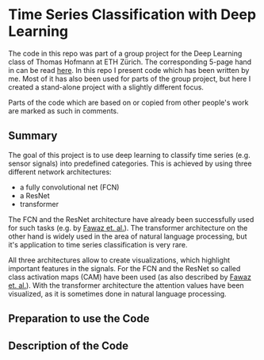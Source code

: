 # Time Series Classification with Deep Learning

The code in this repo was part of a group project for the Deep Learning class of Thomas Hofmann at ETH Zürich. The corresponding 5-page hand in can be read [here](report_group_project.pdf). In this repo I present code which has been written by me. Most of it has also been used for parts of the group project, but here I created a stand-alone project with a slightly different focus.

Parts of the code which are based on or copied from other people's work are marked as such in comments.

## Summary

The goal of this project is to use deep learning to classify time series (e.g. sensor signals) into predefined categories. This is achieved by using three different network architectures:
- a fully convolutional net (FCN)
- a ResNet
- transformer

The FCN and the ResNet architecture have already been successfully used for such tasks (e.g. by [Fawaz et. al.](https://github.com/hfawaz/dl-4-tsc)). The transformer architecture on the other hand is widely used in the area of natural language processing, but it's application to time series classification is very rare.

All three architectures allow to create visualizations, which highlight important features in the signals. For the FCN and the ResNet so called class activation maps (CAM) have been used (as also described by [Fawaz et. al.](https://github.com/hfawaz/dl-4-tsc)). With the transformer architecture the attention values have been visualized, as it is sometimes done in natural language processing.

## Preparation to use the Code

## Description of the Code
